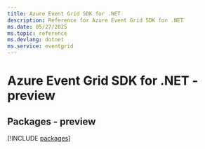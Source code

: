 ```yaml
---
title: Azure Event Grid SDK for .NET
description: Reference for Azure Event Grid SDK for .NET
ms.date: 05/27/2025
ms.topic: reference
ms.devlang: dotnet
ms.service: eventgrid
---
```

# Azure Event Grid SDK for .NET - preview
## Packages - preview
[!INCLUDE [packages](event-grid-index.md)]